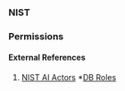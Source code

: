 ### NIST

### Permissions

#### External References
1. [NIST AI Actors](https://airc.nist.gov/AI_RMF_Knowledge_Base/AI_RMF/Appendices/Appendix_A#app:A)
*[DB Roles](https://learn.microsoft.com/en-us/azure/architecture/example-scenario/ai/predict-hospital-readmissions-machine-learning)  